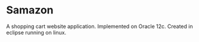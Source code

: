 # Samazon
A shopping cart website application.
Implemented on Oracle 12c. Created in eclipse running on linux.
